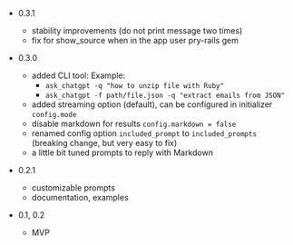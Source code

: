 - 0.3.1
  - stability improvements (do not print message two times)
  - fix for show_source when in the app user pry-rails gem

- 0.3.0
  - added CLI tool:
    Example:
    - `ask_chatgpt -q "how to unzip file with Ruby"`
    - `ask_chatgpt -f path/file.json -q "extract emails from JSON"`
  - added streaming option (default), can be configured in initializer `config.mode`
  - disable markdown for results `config.markdown = false`
  - renamed config option `included_prompt` to `included_prompts` (breaking change, but very easy to fix)
  - a little bit tuned prompts to reply with Markdown

- 0.2.1
  - customizable prompts
  - documentation, examples

- 0.1, 0.2
  - MVP
